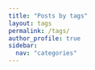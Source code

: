```yaml
---
title: "Posts by tags"
layout: tags
permalink: /tags/
author_profile: true
sidebar:
  nav: "categories"
---
```

